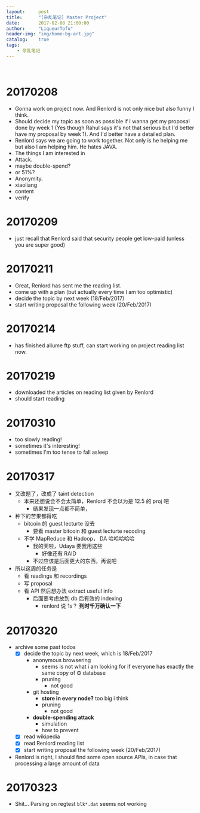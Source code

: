 ```yaml
---
layout:     post
title:      "[杂乱笔记] Master Project"
date:       2017-02-08 21:00:00
author:     "LiqueurTofu"
header-img: "img/home-bg-art.jpg"
catalog:    true
tags:
    - 杂乱笔记
---
```


<br>

# 20170208
+ Gonna work on project now. And Renlord is not only nice but also funny I think. 
+ Should decide my topic as soon as possible if I wanna get my proposal done by week 1 (Yes though Rahul says it's not that serious but I'd better have my proposal by week 1). And I'd better have a detailed plan.  
+ Renlord says we are going to work together. Not only is he helping me but also I am helping him. He hates JAVA. 
+ The things I am interested in
+ Attack.
+ maybe double-spend?
+ or 51%?
+ Anonymity.
+ xiaoliang
+ content
+ verify


# 20170209
+ just recall that Renlord said that security people get low-paid (unless you are super good)


# 20170211
+ Great, Renlord has sent me the reading list.
+ come up with a plan (but actually every time I am too optimistic)
+ decide the topic by next week (18/Feb/2017)
+ start writing proposal the following week (20/Feb/2017)

# 20170214
+ has finished allume ftp stuff, can start working on project reading list now.

# 20170219
+ downloaded the articles on reading list given by Renlord
+ should start reading

# 20170310
+ too slowly reading!
+ sometimes it's interesting!
+ sometimes I'm too tense to fall asleep

# 20170317
+ 又改题了，改成了 taint detection
    * 本来还想说会不会太简单，Renlord 不会以为是 12.5 的 proj 吧
        - 结果发现一点都不简单，
+ 种下的苦果都得吃
    * bitcoin 的 guest lecturte 没去
        - 要看 master bitcoin 和 guest lecturte recoding
    * 不学 MapReduce 和 Hadoop， DA 哈哈哈哈哈
        - 我的天啦，Udaya 要我用这些
            + 好像还有 RAID
        - 不过应该是后面更大的东西，再说吧
+ 所以这周的任务是
    * 看 readings 和 recordings
    * 写 proposal
    * 看 API 然后想办法 extract useful info
        - 后面要考虑放到 db 后有效的 indexing
            + renlord 说 1s？ __到时千万确认一下__

# 20170320
+ archive some past todos
    * [x] decide the topic by next week, which is 18/Feb/2017
        - anonymous browsering
            + seems is not what i am looking for if everyone has exactly the same copy of Φ database
            + pruning
                * not good
        - git hosting
            + __store in every node?__ too big i think
            + pruning
                * not good
        - __double-spending attack__
            + simulation
            + how to prevent
    * [X] read wikipedia
    * [X] read Renlord reading list
    * [X] start writing proposal the following week (20/Feb/2017)
+ Renlord is right, I should find some open source APIs, in case that processing a large amount of data

# 20170323
+ Shit... Parsing on regtest `blk*.dat` seems not working
